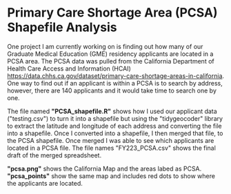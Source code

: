 # Primary Care Shortage Area (PCSA) Shapefile Analysis

One project I am currently working on is finding out how many of our Graduate Medical Education (GME) residency applicants are located in a PCSA area. The PCSA data was
pulled from the California Department of Health Care Access and Information (HCAI) https://data.chhs.ca.gov/dataset/primary-care-shortage-areas-in-california. One way to 
find out if an applicant is within a PCSA is to search by address, however, there are 140 applicants and it would take time to search one by one. 

The file named **"PCSA_shapefile.R"** shows how I used our applicant data ("testing.csv") to turn it into a shapefile but using the "tidygeocoder" library to extract the latitude and longitude of each address and converting the file into a shapefile. Once I converted into a shapefile, I then merged that file, to the PCSA shapefile. Once merged I was able to see which applicants are located in a PCSA file. The file names "FY223_PCSA.csv" shows the final draft of the merged spreadsheet. 

**"pcsa.png"** shows the California Map and the areas labed as PCSA. **"pcsa_points"** show the same map and includes red dots to show where the applicants are located.
